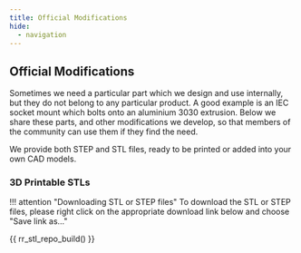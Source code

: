 ```yaml
---
title: Official Modifications
hide:
  - navigation
---
```

<style type="text/css" rel="stylesheet">
  thead th:empty {
      border: thin solid red !important;
      display: none;
  }
</style>

## Official Modifications
Sometimes we need a particular part which we design and use internally, but they do not belong to any particular product. A good example is an IEC socket mount which bolts onto an aluminium 3030 extrusion. Below we share these parts, and other modifications we develop, so that members of the community can use them if they find the need.

We provide both STEP and STL files, ready to be printed or added into your own CAD models.

### 3D Printable STLs
!!! attention "Downloading STL or STEP files"
    To download the STL or STEP files, please right click on the appropriate download link below and choose "Save link as..."

{{ rr_stl_repo_build() }}
